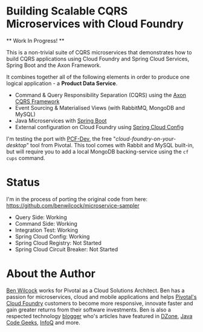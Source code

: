 # Building Scalable CQRS Microservices with Cloud Foundry

** Work In Progress! **

This is a non-trivial suite of CQRS microservices that demonstrates how to build CQRS applications using Cloud Foundry and Spring Cloud Services, Spring Boot and the Axon Framework. 

It combines together all of the following elements in order to produce one logical application - a **Product Data Service**.

 - Command & Query Responsibility Separation (CQRS) using the [Axon CQRS Framework](http://www.axonframework.org/)
 - Event Sourcing & Materialised Views (with RabbitMQ, MongoDB and MySQL)
 - Java Microservices with [Spring Boot](http://projects.spring.io/spring-boot/)
 - External configuration on Cloud Foundry using [Spring Cloud Config](https://cloud.spring.io/spring-cloud-config/)


 
 I'm testing the port with [PCF-Dev](https://pivotal.io/pcf-dev), the free "_cloud-foundry-on-your-desktop_" tool from Pivotal. This tool comes with Rabbit and MySQL built-in, but will require you to add a local MongoDB backing-service using the `cf cups` command.

# Status

I'm in the process of porting the original code from here: https://github.com/benwilcock/microservice-sampler

 - Query Side: Working
 - Command Side: Working
 - Integration Test: Working
 - Spring Cloud Config: Working
 - Spring Cloud Registry: Not Started
 - Spring Cloud Circuit Breaker: Not Started

# About the Author

[Ben Wilcock](https://uk.linkedin.com/in/benwilcock) works for Pivotal as a Cloud Solutions Architect. Ben has a passion for microservices, cloud and mobile applications and helps [Pivotal's Cloud Foundry](http://pivotal.io/platform) customers to become more responsive, innovate faster and gain greater returns from their software investments. Ben is also a respected technology [blogger](http://benwilcock.wordpress.com) who's articles have featured in [DZone](https://dzone.com/users/296242/benwilcock.html), [Java Code Geeks](https://www.javacodegeeks.com/author/ben-wilcock/), [InfoQ](https://www.infoq.com/author/Ben-Wilcock) and more.
